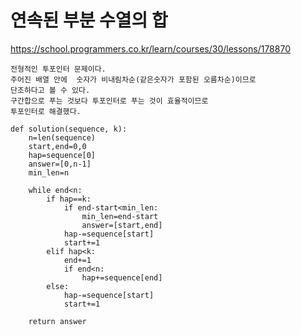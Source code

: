 # 연속된 부분 수열의 합
https://school.programmers.co.kr/learn/courses/30/lessons/178870 <br>

```text
전형적인 투포인터 문제이다.
주어진 배열 안에  숫자가 비내림차순(같은숫자가 포함된 오름차순)이므로
단조하다고 볼 수 있다.
구간합으로 푸는 것보다 투포인터로 푸는 것이 효율적이므로
투포인터로 해결했다.
```

```python3
def solution(sequence, k):
    n=len(sequence)
    start,end=0,0
    hap=sequence[0]
    answer=[0,n-1] 
    min_len=n

    while end<n:
        if hap==k:
            if end-start<min_len:
                min_len=end-start
                answer=[start,end]
            hap-=sequence[start]
            start+=1
        elif hap<k:
            end+=1
            if end<n:
                hap+=sequence[end]
        else:
            hap-=sequence[start]
            start+=1

    return answer
```
